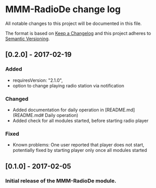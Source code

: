 # MMM-RadioDe change log
All notable changes to this project will be documented in this file.

The format is based on [Keep a Changelog](http://keepachangelog.com/)
and this project adheres to [Semantic Versioning](http://semver.org/).

## [0.2.0] - 2017-02-19

### Added
- requiresVersion: "2.1.0",
- option to change playing radio station via notification    

### Changed
- Added documentation for daily operation in [README.md](README.md# Daily operation)
- Added check for all modules started, before starting radio player

### Fixed
- Known problems: One user reported that player does not start, potentially fixed by starting player only once all modules started

## [0.1.0] - 2017-02-05
### Initial release of the MMM-RadioDe module.

